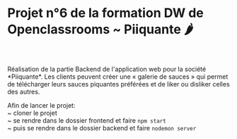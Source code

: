 # Projet n°6 de la formation DW de Openclassrooms ~ Piiquante 🌶
</br>
</br>
Réalisation de la partie Backend de l'application web pour la société *Piiquante*.
Les clients peuvent créer une « galerie de sauces » qui permet de télécharger leurs sauces piquantes préférées et de liker ou disliker celles des autres.

Afin de lancer le projet: </br>
  ~ cloner le projet
   </br>
  ~ se rendre dans le dossier frontend et faire `npm start`
   </br>
  ~ puis se rendre dans le dossier backend et faire `nodemon server`
